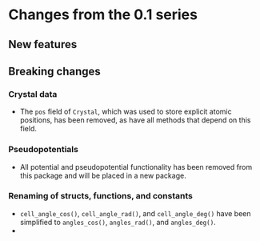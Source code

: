 # Changes from the 0.1 series

## New features

## Breaking changes

### Crystal data
* The `pos` field of `Crystal`, which was used to store explicit atomic positions, has been 
removed, as have all methods that depend on this field.

### Pseudopotentials
* All potential and pseudopotential functionality has been removed from this package and will be 
placed in a new package.

### Renaming of structs, functions, and constants
* `cell_angle_cos()`, `cell_angle_rad()`, and `cell_angle_deg()` have been simplified to 
`angles_cos()`, `angles_rad()`, and `angles_deg()`.
* 
